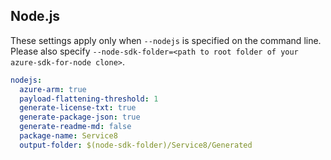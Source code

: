 ## Node.js

These settings apply only when `--nodejs` is specified on the command line.
Please also specify `--node-sdk-folder=<path to root folder of your azure-sdk-for-node clone>`.

```yaml $(nodejs)
nodejs:
  azure-arm: true
  payload-flattening-threshold: 1
  generate-license-txt: true
  generate-package-json: true
  generate-readme-md: false
  package-name: Service8
  output-folder: $(node-sdk-folder)/Service8/Generated
```

